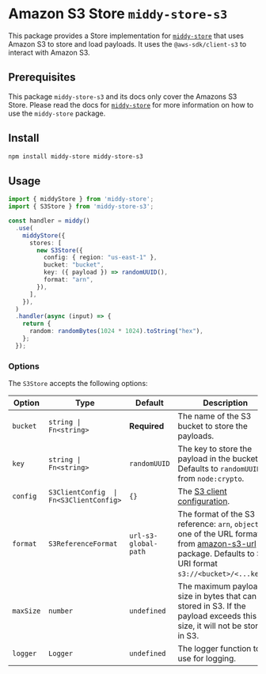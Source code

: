 # Amazon S3 Store `middy-store-s3`

This package provides a Store implementation for [`middy-store`](https://github.com/zirkelc/middy-store) that uses Amazon S3 to store and load payloads. It uses the `@aws-sdk/client-s3` to interact with Amazon S3.

## Prerequisites
This package `middy-store-s3` and its docs only cover the Amazons S3 Store. Please read the docs for [`middy-store`](https://github.com/zirkelc/middy-store) for more information on how to use the `middy-store` package.

## Install

```sh
npm install middy-store middy-store-s3
```

## Usage

```ts
import { middyStore } from 'middy-store';
import { S3Store } from 'middy-store-s3';

const handler = middy()
  .use(
    middyStore({
      stores: [
        new S3Store({
          config: { region: "us-east-1" },
          bucket: "bucket",
          key: ({ payload }) => randomUUID(),
          format: "arn",
        }),
      ],
    }),
  )
  .handler(async (input) => {
    return {
      random: randomBytes(1024 * 1024).toString("hex"),
    };
  });
```

### Options

The `S3Store` accepts the following options:

| Option     | Type                                      | Default                   | Description |
| ---------- | ----------------------------------------- | ------------------------- | ----------- |
| `bucket`   | `string \| Fn<string>`                    | **Required**              | The name of the S3 bucket to store the payloads. |
| `key`      | `string \| Fn<string>`                    | `randomUUID`              | The key to store the payload in the bucket. Defaults to `randomUUID()` from `node:crypto`. |
| `config`   | `S3ClientConfig  \| Fn<S3ClientConfig>`   | `{}`                      | The [S3 client configuration](https://docs.aws.amazon.com/AWSJavaScriptSDK/v3/latest/Package/-aws-sdk-client-s3/Interface/S3ClientConfig/).|
| `format`   | `S3ReferenceFormat`                       | `url-s3-global-path`      | The format of the S3 reference: `arn`, `object` or one of the URL formats from [amazon-s3-url](https://www.npmjs.com/package/amazon-s3-url) package. Defaults to S3 URI format `s3://<bucket>/<...keys>`. |
| `maxSize`  | `number`                                  | `undefined`               | The maximum payload size in bytes that can be stored in S3. If the payload exceeds this size, it will not be stored in S3. |
| `logger`   | `Logger`                                  | `undefined`               | The logger function to use for logging. |
